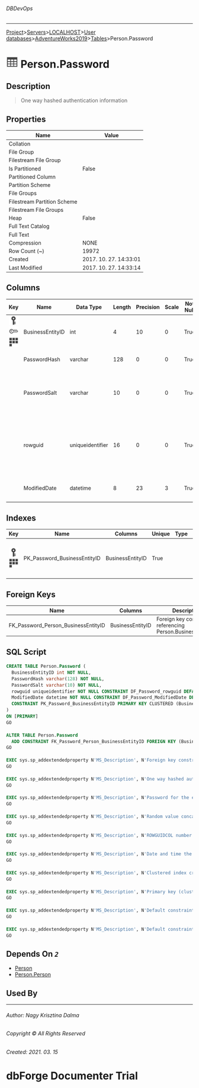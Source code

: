 ###### DBDevOps
___
[Project](../../../../../startpage.md)>[Servers](../../../../Servers.md)>[LOCALHOST](../../../LOCALHOST.md)>[User databases](../../UserDatabases.md)>[AdventureWorks2019](../AdventureWorks2019.md)>[Tables](Tables.md)>Person.Password


# ![logo](../../../../../Images/table.svg) Person.Password

## <a name="#Description"></a>Description
> One way hashed authentication information
## <a name="#Properties"></a>Properties
|Name|Value|
|---|---|
|Collation||
|File Group||
|Filestream File Group||
|Is Partitioned|False|
|Partitioned Column||
|Partition Scheme||
|File Groups||
|Filestream Partition Scheme||
|Filestream File Groups||
|Heap|False|
|Full Text Catalog||
|Full Text||
|Compression|NONE|
|Row Count (~)|19972|
|Created|2017. 10. 27. 14:33:01|
|Last Modified|2017. 10. 27. 14:33:14|


## <a name="#Columns"></a>Columns
|Key|Name|Data Type|Length|Precision|Scale|Not Null|Identity|Rule|Default|Computed|Persisted|Description
|---|---|---|---|---|---|---|---|---|---|---|---|---
|[![Primary Key PK_Password_BusinessEntityID](../../../../../Images/primarykey.svg)](#Indexes)[![Foreign Keys FK_Password_Person_BusinessEntityID: Person.Person](../../../../../Images/foreignkey.svg)](#ForeignKeys)[![Cluster Key PK_Password_BusinessEntityID](../../../../../Images/Cluster.svg)](#Indexes)|BusinessEntityID|int|4|10|0|True||||False|False||
||PasswordHash|varchar|128|0|0|True||||False|False|Password for the e-mail account.|
||PasswordSalt|varchar|10|0|0|True||||False|False|Random value concatenated with the password string before the password is hashed.|
||rowguid|uniqueidentifier|16|0|0|True|||(newid())|False|False|ROWGUIDCOL number uniquely identifying the record. Used to support a merge replication sample.|
||ModifiedDate|datetime|8|23|3|True|||(getdate())|False|False|Date and time the record was last updated.|

## <a name="#Indexes"></a>Indexes
|Key|Name|Columns|Unique|Type|Description
|---|---|---|---|---|---
|[![Primary Key PK_Password_BusinessEntityID](../../../../../Images/primarykey.svg)](#Indexes)[![Cluster Key PK_Password_BusinessEntityID](../../../../../Images/Cluster.svg)](#Indexes)|PK_Password_BusinessEntityID|BusinessEntityID|True||Clustered index created by a primary key constraint.|

## <a name="#ForeignKeys"></a>Foreign Keys
|Name|Columns|Description
|---|---|---
|FK_Password_Person_BusinessEntityID|BusinessEntityID|Foreign key constraint referencing Person.BusinessEntityID.|

## <a name="#SqlScript"></a>SQL Script
```SQL
CREATE TABLE Person.Password (
  BusinessEntityID int NOT NULL,
  PasswordHash varchar(128) NOT NULL,
  PasswordSalt varchar(10) NOT NULL,
  rowguid uniqueidentifier NOT NULL CONSTRAINT DF_Password_rowguid DEFAULT (newid()) ROWGUIDCOL,
  ModifiedDate datetime NOT NULL CONSTRAINT DF_Password_ModifiedDate DEFAULT (getdate()),
  CONSTRAINT PK_Password_BusinessEntityID PRIMARY KEY CLUSTERED (BusinessEntityID)
)
ON [PRIMARY]
GO

ALTER TABLE Person.Password
  ADD CONSTRAINT FK_Password_Person_BusinessEntityID FOREIGN KEY (BusinessEntityID) REFERENCES Person.Person (BusinessEntityID)
GO

EXEC sys.sp_addextendedproperty N'MS_Description', N'Foreign key constraint referencing Person.BusinessEntityID.', 'SCHEMA', N'Person', 'TABLE', N'Password', 'CONSTRAINT', N'FK_Password_Person_BusinessEntityID'
GO

EXEC sys.sp_addextendedproperty N'MS_Description', N'One way hashed authentication information', 'SCHEMA', N'Person', 'TABLE', N'Password'
GO

EXEC sys.sp_addextendedproperty N'MS_Description', N'Password for the e-mail account.', 'SCHEMA', N'Person', 'TABLE', N'Password', 'COLUMN', N'PasswordHash'
GO

EXEC sys.sp_addextendedproperty N'MS_Description', N'Random value concatenated with the password string before the password is hashed.', 'SCHEMA', N'Person', 'TABLE', N'Password', 'COLUMN', N'PasswordSalt'
GO

EXEC sys.sp_addextendedproperty N'MS_Description', N'ROWGUIDCOL number uniquely identifying the record. Used to support a merge replication sample.', 'SCHEMA', N'Person', 'TABLE', N'Password', 'COLUMN', N'rowguid'
GO

EXEC sys.sp_addextendedproperty N'MS_Description', N'Date and time the record was last updated.', 'SCHEMA', N'Person', 'TABLE', N'Password', 'COLUMN', N'ModifiedDate'
GO

EXEC sys.sp_addextendedproperty N'MS_Description', N'Clustered index created by a primary key constraint.', 'SCHEMA', N'Person', 'TABLE', N'Password', 'INDEX', N'PK_Password_BusinessEntityID'
GO

EXEC sys.sp_addextendedproperty N'MS_Description', N'Primary key (clustered) constraint', 'SCHEMA', N'Person', 'TABLE', N'Password', 'CONSTRAINT', N'PK_Password_BusinessEntityID'
GO

EXEC sys.sp_addextendedproperty N'MS_Description', N'Default constraint value of GETDATE()', 'SCHEMA', N'Person', 'TABLE', N'Password', 'CONSTRAINT', N'DF_Password_ModifiedDate'
GO

EXEC sys.sp_addextendedproperty N'MS_Description', N'Default constraint value of NEWID()', 'SCHEMA', N'Person', 'TABLE', N'Password', 'CONSTRAINT', N'DF_Password_rowguid'
GO
```

## <a name="#DependsOn"></a>Depends On _`2`_
- [Person](../Security/Schemas/Person.md)
- [Person.Person](Person.Person.md)


## <a name="#UsedBy"></a>Used By


___
###### Author: Nagy Krisztina Dalma
###### Copyright © All Rights Reserved
###### Created: 2021. 03. 15

# dbForge Documenter Trial